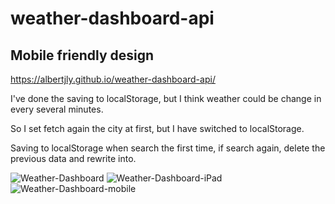 # weather-dashboard-api

## Mobile friendly design

https://albertjly.github.io/weather-dashboard-api/

I've done the saving to localStorage, but I think weather could be change in every several minutes. 

So I set fetch again the city at first, but I have switched to localStorage. 

Saving to localStorage when search the first time, if search again, delete the previous data and rewrite into.

![Weather-Dashboard](https://user-images.githubusercontent.com/69495353/112198402-4c054300-8bca-11eb-94c2-ed7f4ebcbdc9.png)
![Weather-Dashboard-iPad](https://user-images.githubusercontent.com/69495353/112198458-5cb5b900-8bca-11eb-9475-1adfc3de5bcb.png)
![Weather-Dashboard-mobile](https://user-images.githubusercontent.com/69495353/112198501-65a68a80-8bca-11eb-898d-22931f999098.png)
